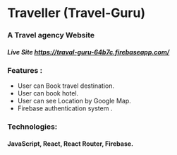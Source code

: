 # Traveller (Travel-Guru)  

### A Travel agency Website 

##### Live Site https://traval-guru-64b7c.firebaseapp.com/

### Features : 

- 	User can Book travel destination.
-   User can book hotel. 
-   User can see Location by Google Map.
- 	Firebase authentication system .
 
### Technologies: 
#### JavaScript, React, React Router, Firebase.
